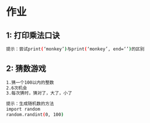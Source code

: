 # 作业

## 1: 打印乘法口诀
```bash
提示：尝试print(‘monkey’)与print(‘monkey’, end=‘’)的区别
```

## 2: 猜数游戏
```bash
1.猜一个100以内的整数
2.6次机会
3.每次猜时，猜对了，大了，小了

提示：生成随机数的方法
import random
random.randint(0, 100)
```
